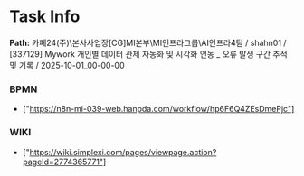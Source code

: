# Task Info

**Path:** 카페24(주)\본사사업장\[CG]MI본부\MI인프라그룹\AI인프라4팀 / shahn01 / [337129] Mywork 개인별 데이터 관제 자동화 및 시각화 연동 _ 오류 발생 구간 추적 및 기록 / 2025-10-01_00-00-00

### BPMN
- ["https://n8n-mi-039-web.hanpda.com/workflow/hp6F6Q4ZEsDmePjc"]

### WIKI
- ["https://wiki.simplexi.com/pages/viewpage.action?pageId=2774365771"]

